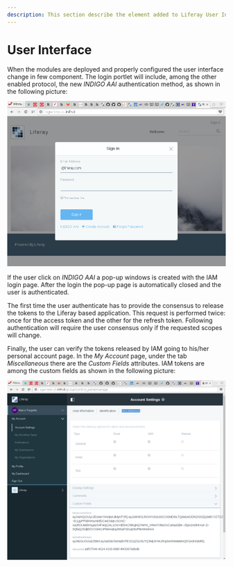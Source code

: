 ```yaml
---
description: This section describe the element added to Liferay User Interface from the point of view of the user.
---
```


# User Interface

When the modules are deployed and properly configured the user interface change in few component. The login portlet
will include, among the other enabled protocol, the new *INDIGO AAI* authentication method, as shown in the following picture:


![Login portlet with INDIGO AAI authentication](img/LogIn.png)


If the user click on *INDIGO AAI* a pop-up windows is created with the IAM login page. After the login the pop-up page
is automatically closed and the user is authenticated.

The first time the user authenticate has to provide the consensus to release the tokens to the Liferay based application. This
request is performed twice: once for the access token and the other for the refresh token. Following authentication will
require the user consensus only if the requested scopes will change.

Finally, the user can verify the tokens released by IAM going to his/her personal account page. In the *My Account* page,
under the tab *Miscellaneous* there are the *Custom Fields* attributes. IAM tokens are among the custom fields as shown in the
following picture:

![Login portlet with INDIGO AAI authentication](img/CustField.png)

